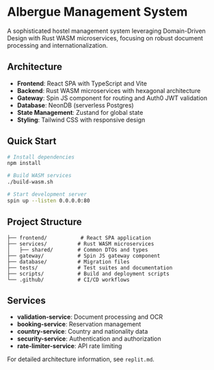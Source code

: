 # Albergue Management System

A sophisticated hostel management system leveraging Domain-Driven Design with Rust WASM microservices, focusing on robust document processing and internationalization.

## Architecture

- **Frontend**: React SPA with TypeScript and Vite
- **Backend**: Rust WASM microservices with hexagonal architecture
- **Gateway**: Spin JS component for routing and Auth0 JWT validation
- **Database**: NeonDB (serverless Postgres)
- **State Management**: Zustand for global state
- **Styling**: Tailwind CSS with responsive design

## Quick Start

```bash
# Install dependencies
npm install

# Build WASM services
./build-wasm.sh

# Start development server
spin up --listen 0.0.0.0:80
```

## Project Structure

```
├── frontend/           # React SPA application
├── services/          # Rust WASM microservices
│   ├── shared/        # Common DTOs and types
├── gateway/           # Spin JS gateway component
├── database/          # Migration files
├── tests/             # Test suites and documentation
├── scripts/           # Build and deployment scripts
└── .github/           # CI/CD workflows
```

## Services

- **validation-service**: Document processing and OCR
- **booking-service**: Reservation management
- **country-service**: Country and nationality data
- **security-service**: Authentication and authorization
- **rate-limiter-service**: API rate limiting

For detailed architecture information, see `replit.md`.